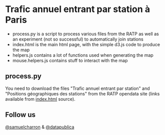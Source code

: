 Trafic annuel entrant par station à Paris
=========================================

* process.py is a script to process various files from the RATP as well as an experiment (not so successful) to automatically join stations
* index.html is the main html page, with the simple d3.js code to produce the map
* helpers.js contains a lot of functions used when generating the map
* mouse.helpers.js contains stuff to interact with the map

process.py
----------
You need to download the files "Trafic annuel entrant par station" and "Positions géographiques des stations" from the RATP opendata site (links available from [index.html](blob/master/index.html) source).

Follow us
---------
[@samuelcharron](http://twitter.com/samuelcharron) &amp; [@datapublica](http://twitter.com/datapublica)
